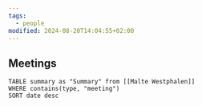 ```yaml
---
tags:
  - people
modified: 2024-08-20T14:04:55+02:00
---
```


## Meetings
```dataview
TABLE summary as "Summary" from [[Malte Westphalen]]
WHERE contains(type, "meeting")
SORT date desc
```
